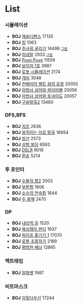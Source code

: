 # List

### 시뮬레이션    
 * **BOJ** [캐슬디펜스](https://www.acmicpc.net/problem/17135) 17135   
 * **BOJ** [킹](https://www.acmicpc.net/problem/1063) 1063   
 * **BOJ** [주사위 굴리기]( https://www.acmicpc.net/problem/14499) 14499 [`그림`](./imgs/Simulation_14499.PNG)   
 * **BOJ** [미네랄](https://www.acmicpc.net/problem/2933) 2933 [`그림`](./imgs/Simulation_2933.PNG)   
 * **BOJ** [Puyo Puyo](https://www.acmicpc.net/problem/11559) 11559  
 * **BOJ** [보이저 1호](https://www.acmicpc.net/problem/3987) 3987  
 * **BOJ** [로봇 시뮬레이션](https://www.acmicpc.net/problem/2174) 2174  
 * **BOJ** [개미](https://www.acmicpc.net/problem/3048) 3048  
 * **BOJ** [컨베이어 벨트 위의 로봇](https://www.acmicpc.net/problem/20055) 20055  
 * **BOJ** [마법사 상어와 파이어볼](https://www.acmicpc.net/problem/20056)  20056  
 * **BOJ** [마법사 상어와 토네이도](https://www.acmicpc.net/problem/20057)  20057   
 * **BOJ** [구슬탈출2](https://www.acmicpc.net/problem/13460) 13460  



### DFS,BFS  
 * **BOJ** [치즈](https://www.acmicpc.net/problem/2636) 2636  
 * **BOJ** [움직이는 미로 탈출](https://www.acmicpc.net/problem/16954) 16954  
 * **BOJ** [빙산](https://www.acmicpc.net/problem/2573) 2573  
 * **BOJ** [상범 빌딩](https://www.acmicpc.net/problem/6593) 6593  
 * **BOJ** [DSLR](https://www.acmicpc.net/problem/9019) 9019  
 * **BOJ** [환승](https://www.acmicpc.net/problem/5214) 5214 
  

### 투 포인터 
 * **BOJ** [수들의 합2](https://www.acmicpc.net/problem/2003) 2003  
 * **BOJ** [부분합](https://www.acmicpc.net/problem/1806) 1806  
 * **BOJ** [소수의 연속합](https://www.acmicpc.net/problem/1644) 1644  
 * **BOJ** [두 용액](https://www.acmicpc.net/problem/2470) 2470  

### DP
 * **BOJ** [내리막 길](https://www.acmicpc.net/problem/1520) 1520   
 * **BOJ** [욕심쟁이 판다](https://www.acmicpc.net/problem/1937) 1937  
 * **BOJ** [파이프 옮기기 1](https://www.acmicpc.net/problem/17070) 17070 
 * **BOJ** [로봇 조종하기](https://www.acmicpc.net/problem/2169) 2169  
 * **BOJ** [평범한 배낭](https://www.acmicpc.net/problem/12865) 12865  

### 백트래킹
 * **BOJ** [알파벳](https://www.acmicpc.net/problem/1987) 1987  

### 비트마스크
 * **BOJ** [아맞다우산](https://www.acmicpc.net/problem/17244) 17244  



<!--
* Sort
  - Bubble
  - Selection
  - Merge
  - Quick
  - Radix
  - Counting  

  
* Graph
  - //MST-Kruskal
  - MST-Prim
  - Dijkstra  
    * 1.in-node method : O(V^2)  
    * 2.min-priority queue method : O(E+Vlog(V))  
  - Floyd-Warshall
    * O(V^3)
  - BFS
  - DPS
    * O(V+E)
  - Topological sort
    * O(V+E)  
  - SCC
    * kosaraju (have to use "twice" dfs calls)
    * tarjan (just "once" dfs call can solve the problem)
  - MCMF

* ETC
  - DP  
  - Greedy  
  - Binary search  
  - Brute force  
  - Back tracking  
  - LCA  
    * naive method
    * O(logN) (use sparse table)
  - 2-SAT
  - GCD, LCM
  - Permutation, Combination
  
## reference  

* **books**  
> <img src="https://user-images.githubusercontent.com/61424701/75901180-7d0cbb80-5e81-11ea-96fa-3f5607709ecf.png" width="250" height="281"></img>

* **sites**  
-->
<!-- 나중에... 사진들을 <div> </div>로 감싸면 한줄에 표시된다 -->
